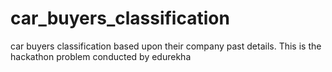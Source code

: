 # car_buyers_classification
car buyers classification based upon their company past details.
This is the hackathon problem conducted by edurekha
